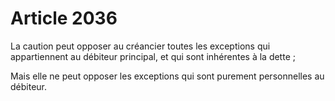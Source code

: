 # Article 2036

La caution peut opposer au créancier toutes les exceptions qui appartiennent au débiteur principal, et qui sont inhérentes à la dette ;

Mais elle ne peut opposer les exceptions qui sont purement personnelles au débiteur.

